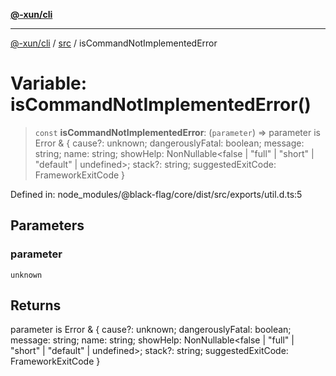 [**@-xun/cli**](../../README.md)

***

[@-xun/cli](../../README.md) / [src](../README.md) / isCommandNotImplementedError

# Variable: isCommandNotImplementedError()

> `const` **isCommandNotImplementedError**: (`parameter`) => parameter is Error & \{ cause?: unknown; dangerouslyFatal: boolean; message: string; name: string; showHelp: NonNullable\<false \| "full" \| "short" \| "default" \| undefined\>; stack?: string; suggestedExitCode: FrameworkExitCode \}

Defined in: node\_modules/@black-flag/core/dist/src/exports/util.d.ts:5

## Parameters

### parameter

`unknown`

## Returns

parameter is Error & \{ cause?: unknown; dangerouslyFatal: boolean; message: string; name: string; showHelp: NonNullable\<false \| "full" \| "short" \| "default" \| undefined\>; stack?: string; suggestedExitCode: FrameworkExitCode \}
